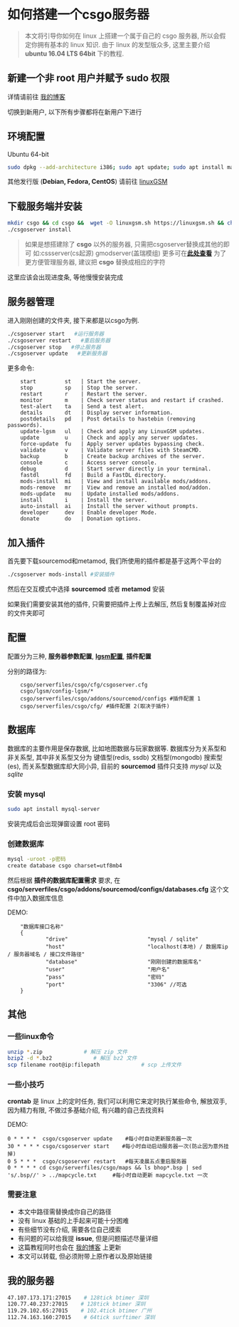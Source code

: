 
# 如何搭建一个csgo服务器

> 本文将引导你如何在 linux 上搭建一个属于自己的 csgo 服务器, 所以会假定你拥有基本的 linux 知识.
由于 linux 的发型版众多, 这里主要介绍 **ubuntu 16.04 LTS 64bit** 下的教程.

## 新建一个非 root 用户并赋予 sudo 权限
详情请前往 [我的博客](https://blog.fre-ak.me/archives/linux-add-newuser.html)

切换到新用户, 以下所有步骤都将在新用户下进行

## 环境配置

Ubuntu 64-bit
```bash
sudo dpkg --add-architecture i386; sudo apt update; sudo apt install mailutils postfix curl wget file bzip2 gzip unzip bsdmainutils python util-linux ca-certificates binutils bc jq tmux lib32gcc1 libstdc++6 libstdc++6:i386
```

其他发行版 (**Debian, Fedora, CentOS**) 请前往 [linuxGSM](https://linuxgsm.com/lgsm/csgoserver/)


## 下载服务端并安装

```bash
mkdir csgo && cd csgo &&  wget -O linuxgsm.sh https://linuxgsm.sh && chmod +x linuxgsm.sh && bash linuxgsm.sh csgoserver
./csgoserver install
```
>如果是想搭建除了 **csgo** 以外的服务器, 只需把csgoserver替换成其他的即可 如:cssserver(cs起源) gmodserver(盖瑞模组) 更多可在[**此处查看**](https://linuxgsm.com/lgsm/) 为了更方便管理服务器, 建议把 **csgo** 替换成相应的字符

这里应该会出现进度条, 等他慢慢安装完成

## 服务器管理

进入刚刚创建的文件夹, 接下来都是以csgo为例.

```bash
./csgoserver start   #运行服务器
./csgoserver restart   #重启服务器
./csgoserver stop   #停止服务器
./csgoserver update   #更新服务器
```

更多命令:
>
        start         st   | Start the server.
        stop          sp   | Stop the server.
        restart       r    | Restart the server.
        monitor       m    | Check server status and restart if crashed.
        test-alert    ta   | Send a test alert.
        details       dt   | Display server information.
        postdetails   pd   | Post details to hastebin (removing passwords).
        update-lgsm   ul   | Check and apply any LinuxGSM updates.
        update        u    | Check and apply any server updates.
        force-update  fu   | Apply server updates bypassing check.
        validate      v    | Validate server files with SteamCMD.
        backup        b    | Create backup archives of the server.
        console       c    | Access server console.
        debug         d    | Start server directly in your terminal.
        fastdl        fd   | Build a FastDL directory.
        mods-install  mi   | View and install available mods/addons.
        mods-remove   mr   | View and remove an installed mod/addon.
        mods-update   mu   | Update installed mods/addons.
        install       i    | Install the server.
        auto-install  ai   | Install the server without prompts.
        developer     dev  | Enable developer Mode.
        donate        do   | Donation options.

## 加入插件

首先要下载sourcemod和metamod, 我们所使用的插件都是基于这两个平台的

```bash
./csgoserver mods-install #安装插件
```

然后在交互模式中选择 **sourcemod** 或者 **metamod** 安装

如果我们需要安装其他的插件, 只需要把插件上传上去解压, 然后复制覆盖掉对应的文件夹即可

## 配置

配置分为三种, **服务器参数配置**, **[lgsm配置](https://docs.linuxgsm.com/configuration/linuxgsm-config)**, **插件配置**

分别的路径为:

>
        csgo/serverfiles/csgo/cfg/csgoserver.cfg
        csgo/lgsm/config-lgsm/*
        csgo/serverfiles/csgo/addons/sourcemod/configs #插件配置 1
        csgo/serverfiles/csgo/cfg/ #插件配置 2(取决于插件)

## 数据库

数据库的主要作用是保存数据, 比如地图数据与玩家数据等.
数据库分为关系型和非关系型, 其中非关系型又分为 键值型(redis, ssdb) 文档型(mongodb) 搜索型(es), 而关系型数据库却大同小异, 目前的 **sourcemod** 插件只支持 *mysql* 以及 *sqlite*

### 安装 **mysql**

```bash
sudo apt install mysql-server
```

安装完成后会出现弹窗设置 root 密码

### 创建数据库

```bash
mysql -uroot -p密码
create database csgo charset=utf8mb4
```

然后根据 **插件的数据库配置需求** 要求, 在 **csgo/serverfiles/csgo/addons/sourcemod/configs/databases.cfg** 这个文件中加入数据库信息

DEMO:
>
        "数据库接口名称"
        {
                "drive"                         "mysql / sqlite"
                "host"                          "localhost(本地) / 数据库ip / 服务器域名 / 接口文件路径"
                "database"                      "刚刚创建的数据库名"
                "user"                          "用户名"
                "pass"                          "密码"
                "port"                          "3306" //可选
        }

## 其他

### 一些linux命令

```bash
unzip *.zip             # 解压 zip 文件
bzip2 -d *.bz2             # 解压 bz2 文件
scp filename root@ip:filepath             # scp 上传文件
```

### 一些小技巧

**crontab** 是 linux 上的定时任务, 我们可以利用它来定时执行某些命令, 解放双手, 因为精力有限, 不做过多基础介绍, 有兴趣的自己去找资料

DEMO:
>
    0 * * * *  csgo/csgoserver update    #每小时自动更新服务器一次
    30 * * * * csgo/csgoserver start    #每小时自动启动服务器一次(防止因为意外挂掉)
    0 5 * * *  csgo/csgoserver restart   #每天凌晨五点重启服务器
    0 * * * * cd csgo/serverfiles/csgo/maps && ls bhop*.bsp | sed 's/.bsp//' > ../mapcycle.txt     #每小时自动更新 mapcycle.txt 一次

### 需要注意

+ 本文中路径需替换成你自己的路径
+ 没有 linux 基础的上手起来可能十分困难
+ 有些细节没有介绍, 需要各位自己摸索
+ 有问题的可以给我提 **issue**, 但是问题描述尽量详细
+ 这篇教程同时也会在 [我的博客](https://blog.fre-ak.me/archives/how-to-build-csgoserver.html) 上更新
+ 本文可以转载, 但必须附带上原作者以及原始链接

## 我的服务器

```bash
47.107.173.171:27015    # 128tick btimer 深圳
120.77.40.237:27015    # 128tick btimer 深圳
119.29.102.65:27015    # 102.4tick btimer 广州
112.74.163.160:27015    # 64tick surftimer 深圳
```
